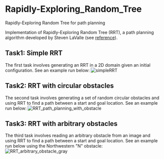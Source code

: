 # Rapidly-Exploring_Random_Tree
Rapidly-Exploring Random Tree for path planning

Implementation of Rapidly-Exploring Random Tree (RRT), a path planning algorithm developed by Steven LaValle (see [reference][1]).

## Task1: Simple RRT
The first task involves generating an RRT in a 2D domain given an initial configuration. See an example run below:
![simpleRRT](https://user-images.githubusercontent.com/60046203/190181511-b4fe9eed-2355-42eb-8e30-6166d1c58de9.png)

## Task2: RRT with circular obstacles
The second task involves generating a set of random circular obstacles and using RRT to find a path between a start and goal location. See an example run below: 
![RRT_path_planning_with_obstacle](https://user-images.githubusercontent.com/60046203/190182319-b4712865-0567-47c0-b752-3326c72a8259.png)

## Task3: RRT with arbitrary obstacles
The third task involves reading an arbitrary obstacle from an image and using RRT to find a path between a start and goal location. See an example run below using the Northwestern "N" obstacle:
![RRT_arbitrary_obstacle_gray](https://user-images.githubusercontent.com/60046203/190182778-bfc296f8-f000-495b-b796-5c456d697e9a.png)

[1]: http://msl.cs.illinois.edu/~lavalle/papers/Lav98c.pdf    "RRT paper reference"

